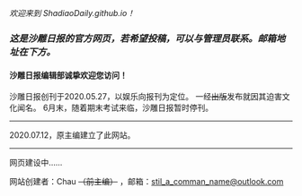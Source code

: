 *欢迎来到 ShadiaoDaily.github.io！*
### ***这是沙雕日报的官方网页，若希望投稿，可以与管理员联系。邮箱地址在下方。***
#### 沙雕日报编辑部诚挚欢迎您访问！
沙雕日报创刊于2020.05.27，以娱乐向报刊为定位。
一经~~出版~~发布就因其迫害文化闻名。
6月末，随着期末考试来临，沙雕日报暂时停刊。
***
2020.07.12，原主编建立了此网站。



***

网页建设中……



网站创建者：Chau ~~（前主编）~~ ，邮箱：stil_a_comman_name@outlook.com

